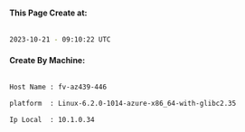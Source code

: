 
   
#### This Page Create at:

```bash

2023-10-21 - 09:10:22 UTC

```

#### Create By Machine:

```bash

Host Name : fv-az439-446

platform  : Linux-6.2.0-1014-azure-x86_64-with-glibc2.35

Ip Local  : 10.1.0.34

```

